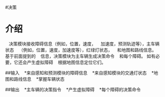 #决策

# 介绍
   决策模块接收障碍信息（例如，位置，速度，
   加速度，预测轨迹等），主车辆状态
   （例如，位置，速度，加速度等），红绿灯状态，
   和地图和路线信息。 基于前面提到的
   信息，决策模块为主车辆生成决策命令
   和每个障碍。 如有必要，它还会产生虚拟障碍
   根据地图信息定位它们。

##输入
   *来自感知和预测模块的障碍信息
   *来自感知模块的交通灯状态
   *地图和路线信息
   *掌握车辆状态

##输出
   *主车辆的决策指令
   *产生虚拟障碍
   *每个障碍的决策命令
